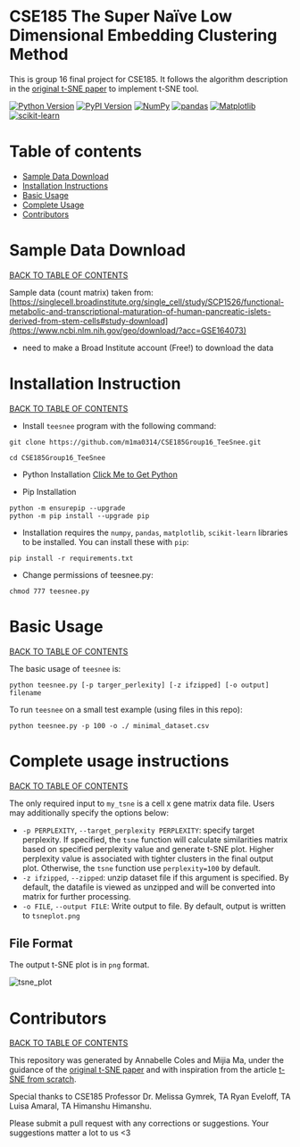 # CSE185 The Super Naïve Low Dimensional Embedding Clustering Method 
This is group 16 final project for CSE185. It follows the algorithm description in  the [original t-SNE paper](https://lvdmaaten.github.io/publications/papers/JMLR_2008.pdf) to implement t-SNE tool.

[![Python Version](https://img.shields.io/badge/python-3.6%20|%203.7%20|%203.8%20|%203.9%20|%203.10-blue.svg)](https://www.python.org/downloads/)
[![PyPI Version](https://img.shields.io/badge/pip-v23.1.2-green.svg)](https://pip.pypa.io/en/stable/installation/)
[![NumPy](https://img.shields.io/badge/NumPy-1.24-yellow.svg)](https://numpy.org/doc/stable/index.html)
[![pandas](https://img.shields.io/badge/pandas-2.0.0-orange.svg)](https://pandas.pydata.org/)
[![Matplotlib](https://img.shields.io/badge/Matplotlib-3.7.0-purple.svg)](https://matplotlib.org/)
[![scikit-learn](https://img.shields.io/badge/scikit--learn-1.2.2-red.svg)](https://scikit-learn.org/stable/)

# Table of contents <a name="toc"></a >
- [Sample Data Download](#data)
- [Installation Instructions](#install)
- [Basic Usage](#usage)
- [Complete Usage](#instruction)
- [Contributors](#credit)


# Sample Data Download <a name="data"></a>
[BACK TO TABLE OF CONTENTS](#toc)

Sample data (count matrix) taken from: 
[https://singlecell.broadinstitute.org/single_cell/study/SCP1526/functional-metabolic-and-transcriptional-maturation-of-human-pancreatic-islets-derived-from-stem-cells#study-download](https://www.ncbi.nlm.nih.gov/geo/download/?acc=GSE164073)
* need to make a Broad Institute account (Free!) to download the data


# Installation Instruction <a name="install"></a>
[BACK TO TABLE OF CONTENTS](#toc)

* Install `teesnee` program with the following command:
```
git clone https://github.com/m1ma0314/CSE185Group16_TeeSnee.git
```
```
cd CSE185Group16_TeeSnee
```
* Python Installation
[Click Me to Get Python](https://www.python.org/downloads/)

* Pip Installation 
```
python -m ensurepip --upgrade
python -m pip install --upgrade pip
```

* Installation requires the `numpy`, `pandas`, `matplotlib`, `scikit-learn` libraries to be installed. You can install these with `pip`:

```
pip install -r requirements.txt
```
* Change permissions of teesnee.py:

```
chmod 777 teesnee.py
```

# Basic Usage <a name="usage"></a>
[BACK TO TABLE OF CONTENTS](#toc)

The basic usage of `teesnee` is:
```
python teesnee.py [-p targer_perlexity] [-z ifzipped] [-o output] filename
```

To run `teesnee` on a small test example (using files in this repo):
```
python teesnee.py -p 100 -o ./ minimal_dataset.csv
```
# Complete usage instructions <a name="instruction"></a>
[BACK TO TABLE OF CONTENTS](#toc)

The only required input to `my_tsne` is a cell x gene matrix data file. Users may additionally specify the options below:
* `-p PERPLEXITY`, `--target_perplexity PERPLEXITY`: specify target perplexity. If specified, the `tsne` function will calculate similarities matrix based on specified perplexity value and generate t-SNE plot. Higher perplexity value is associated with tighter clusters in the final output plot. Otherwise, the `tsne` function use `perplexity=100` by default.
* `-z ifzipped`, `--zipped`: unzip dataset file if this argument is specified. By default, the datafile is viewed as unzipped and will be converted into matrix for further processing.
* `-o FILE`, `--output FILE`: Write output to file. By default, output is written to `tsneplot.png`

## File Format
The output t-SNE plot is in `png` format.

![tsne_plot](https://github.com/m1ma0314/CSE185Group16_tSNE/assets/97704603/d9983cb9-58d6-416f-905b-bc62e580fb7c)

# Contributors <a name='credit'></a>
[BACK TO TABLE OF CONTENTS](#toc)

This repository was generated by Annabelle Coles and Mijia Ma, under the guidance of the [original t-SNE paper](https://lvdmaaten.github.io/publications/papers/JMLR_2008.pdf) and with inspiration from the article [t-SNE from scratch](https://towardsdatascience.com/t-sne-from-scratch-ft-numpy-172ee2a61df7). 

Special thanks to CSE185 Professor Dr. Melissa Gymrek, TA Ryan Eveloff, TA Luisa Amaral, TA Himanshu Himanshu.

Please submit a pull request with any corrections or suggestions. Your suggestions matter a lot to us <3


